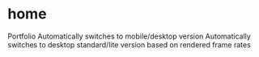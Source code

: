 # home
Portfolio
Automatically switches to mobile/desktop version
Automatically switches to desktop standard/lite version based on rendered frame rates
